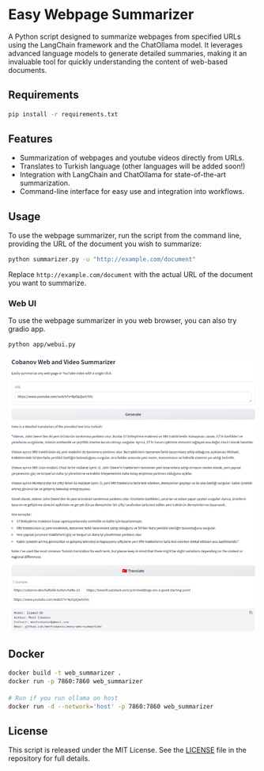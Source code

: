 # Easy Webpage Summarizer

A Python script designed to summarize webpages from specified URLs using the LangChain framework and the ChatOllama model. It leverages advanced language models to generate detailed summaries, making it an invaluable tool for quickly understanding the content of web-based documents.

## Requirements

```bash
pip install -r requirements.txt
```

## Features

- Summarization of webpages and youtube videos directly from URLs.
- Translates to Turkish language (other languages will be added soon!)
- Integration with LangChain and ChatOllama for state-of-the-art summarization.
- Command-line interface for easy use and integration into workflows.

## Usage

To use the webpage summarizer, run the script from the command line, providing the URL of the document you wish to summarize:

```bash
python summarizer.py -u "http://example.com/document"
```

Replace `http://example.com/document` with the actual URL of the document you want to summarize.

### Web UI

To use the webpage summarizer in you web browser, you can also try gradio app.

```bash
python app/webui.py
```

![gradio](assets/gradio.png)

## Docker

```bash
docker build -t web_summarizer .
docker run -p 7860:7860 web_summarizer

# Run if you run ollama on host
docker run -d --network='host' -p 7860:7860 web_summarizer
```

## License

This script is released under the MIT License. See the [LICENSE](./LICENSE) file in the repository for full details.

